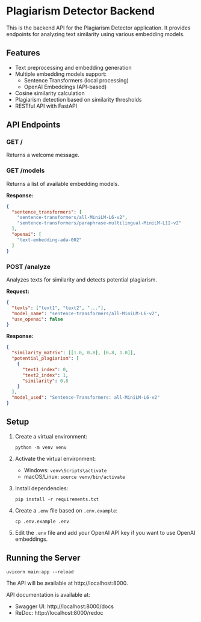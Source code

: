# Plagiarism Detector Backend

This is the backend API for the Plagiarism Detector application. It provides endpoints for analyzing text similarity using various embedding models.

## Features

- Text preprocessing and embedding generation
- Multiple embedding models support:
  - Sentence Transformers (local processing)
  - OpenAI Embeddings (API-based)
- Cosine similarity calculation
- Plagiarism detection based on similarity thresholds
- RESTful API with FastAPI

## API Endpoints

### GET /

Returns a welcome message.

### GET /models

Returns a list of available embedding models.

**Response:**
```json
{
  "sentence_transformers": [
    "sentence-transformers/all-MiniLM-L6-v2",
    "sentence-transformers/paraphrase-multilingual-MiniLM-L12-v2"
  ],
  "openai": [
    "text-embedding-ada-002"
  ]
}
```

### POST /analyze

Analyzes texts for similarity and detects potential plagiarism.

**Request:**
```json
{
  "texts": ["text1", "text2", "..."],
  "model_name": "sentence-transformers/all-MiniLM-L6-v2",
  "use_openai": false
}
```

**Response:**
```json
{
  "similarity_matrix": [[1.0, 0.8], [0.8, 1.0]],
  "potential_plagiarism": [
    {
      "text1_index": 0,
      "text2_index": 1,
      "similarity": 0.8
    }
  ],
  "model_used": "Sentence-Transformers: all-MiniLM-L6-v2"
}
```

## Setup

1. Create a virtual environment:
   ```
   python -m venv venv
   ```

2. Activate the virtual environment:
   - Windows: `venv\Scripts\activate`
   - macOS/Linux: `source venv/bin/activate`

3. Install dependencies:
   ```
   pip install -r requirements.txt
   ```

4. Create a `.env` file based on `.env.example`:
   ```
   cp .env.example .env
   ```

5. Edit the `.env` file and add your OpenAI API key if you want to use OpenAI embeddings.

## Running the Server

```
uvicorn main:app --reload
```

The API will be available at http://localhost:8000.

API documentation is available at:
- Swagger UI: http://localhost:8000/docs
- ReDoc: http://localhost:8000/redoc 
